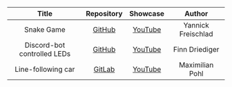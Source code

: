 |Title | Repository | Showcase | Author |
|:---:|:---:|:---:|:---:|
|Snake Game|[GitHub](https://github.com/yannick-f/mct_snake)|[YouTube](https://www.youtube.com/watch?v=mzz7Bgb1Nhs)|Yannick Freischlad|
|Discord-bot controlled LEDs|[GitHub](https://github.com/t0w0ru/mct_discord_led)|[YouTube](https://www.youtube.com/watch?v=09MpfNHwB7c)|Finn Driediger|
|Line-following car|[GitLab](https://git.fh-aachen.de/mp9095s/mct-projekt-maximilian-pohl)|[YouTube](https://www.youtube.com/watch?v=ObM9sHR_lf8)|Maximilian Pohl|  
